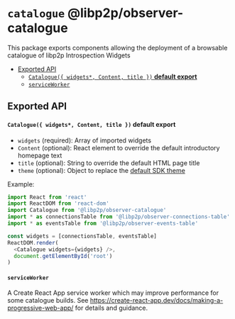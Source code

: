 # `catalogue` @libp2p/observer-catalogue

This package exports components allowing the deployment of a browsable catalogue of libp2p Introspection Widgets

<!-- MarkdownTOC -->

- [Exported API](#exported-api)
  - [`Catalogue({ widgets*, Content, title })` **default export**](#catalogue-widgets-content-title--default-export)
  - [`serviceWorker`](#serviceworker)

<!-- /MarkdownTOC -->

<a id="exported-api"></a>
## Exported API

<a id="catalogue-widgets-content-title--default-export"></a>
#### `Catalogue({ widgets*, Content, title })` **default export**
 - `widgets` (required): Array of imported widgets
 - `Content` (optional): React element to override the default introductory homepage text
 - `title` (optional): String to override the default HTML page title
 - `theme` (optional): Object to replace the [default SDK theme](../sdk/theme/theme.js)

Example:

```js
import React from 'react'
import ReactDOM from 'react-dom'
import Catalogue from '@libp2p/observer-catalogue'
import * as connectionsTable from '@libp2p/observer-connections-table'
import * as eventsTable from '@libp2p/observer-events-table'

const widgets = [connectionsTable, eventsTable]
ReactDOM.render(
  <Catalogue widgets={widgets} />,
  document.getElementById('root')
)
```

<a id="serviceworker"></a>
#### `serviceWorker`

A Create React App service worker which may improve performance for some catalogue builds. See https://create-react-app.dev/docs/making-a-progressive-web-app/ for details and guidance. 
